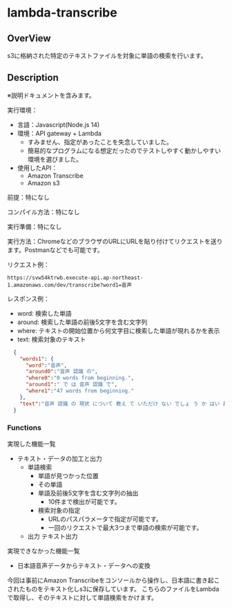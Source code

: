 # lambda-transcribe

## OverView
s3に格納された特定のテキストファイルを対象に単語の検索を行います。

## Description
※説明ドキュメントを含みます。

実行環境：
- 言語：Javascript(Node.js 14)
- 環境：API gateway + Lambda
    - すみません、指定があったことを失念していました。
    - 簡易的なプログラムになる想定だったのでテストしやすく動かしやすい環境を選びました。
- 使用したAPI：
    - Amazon Transcribe
    - Amazon s3


前提：特になし

コンパイル方法：特になし

実行準備：特になし

実行方法：ChromeなどのブラウザのURLにURLを貼り付けてリクエストを送ります。Postmanなどでも可能です。

リクエスト例：
```angular2html
https://svw54ktrwb.execute-api.ap-northeast-1.amazonaws.com/dev/transcribe?word1=音声
```

レスポンス例：
- word: 検索した単語
- around: 検索した単語の前後5文字を含む文字列
- where: テキストの開始位置から何文字目に検索した単語が現れるかを表示
- text: 検索対象のテキスト
```json
  {
    "words1": {
      "word":"音声",
      "around0":"音声 認識 の",
      "where0":"0 words from beginning.",
      "around1":" で は 音声 認識 で",
      "where1":"47 words from beginning."
    },
    "text":"音声 認識 の 現状 について 教え て いただけ ない でしょ う か はい 最近 で は 音声 認識 で も ディープ ラーニング が よく 使わ れ て い ます ね これ は どう いっ た もの な の？ でしょ う か 簡単 に 言え ば 脳 の 仕組み を モデル に し た 技術 です これ は 難し そう です ね。 一部 で は 人間 の 能力 を 超える まで に なっ て い ます"
  }
```

### Functions
実現した機能一覧
- テキスト・データの加工と出力
    - 単語検索
        - 単語が見つかった位置
        - その単語
        - 単語及前後5文字を含む文字列の抽出
            - 10件まで検出が可能です。
        - 検索対象の指定
            - URLのパスパラメータで指定が可能です。
            - 一回のリクエストで最大3つまで単語の検索が可能です。
    - 出力
        テキスト出力
      
実現できなかった機能一覧
- 日本語音声データからテキスト・データへの変換

今回は事前にAmazon Transcribeをコンソールから操作し、日本語に書き起こされたものをテキスト化しs3に保存しています。
こちらのファイルをLambdaで取得し、そのテキストに対して単語検索をかけます。